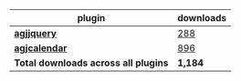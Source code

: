 plugin|downloads
------|----------
[**agjjquery**](https://www.npmjs.com/package/agjjquery)|[288](https://www.npmjs.com/package/agjjquery)
[**agjcalendar**](https://www.npmjs.com/package/agjcalendar)|[896](https://www.npmjs.com/package/agjcalendar)
**Total downloads across all plugins**|**1,184**
